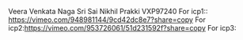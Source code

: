 Veera Venkata Naga Sri Sai Nikhil Prakki
VXP97240
For icp1:: https://vimeo.com/948981144/9cd42dc8e7?share=copy
For icp2:https://vimeo.com/953726061/51d231592f?share=copy
For icp3:
